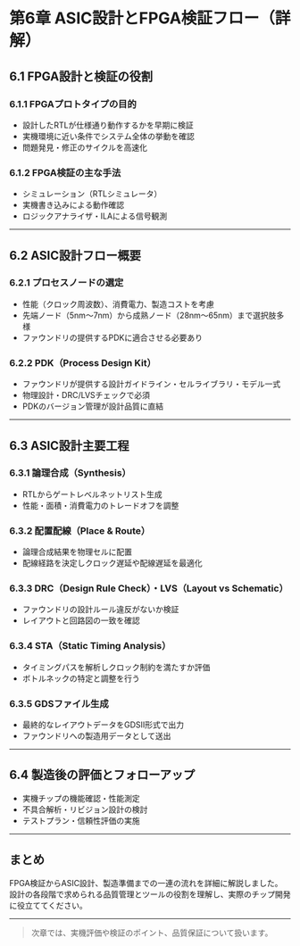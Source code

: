 # 第6章 ASIC設計とFPGA検証フロー（詳解）

## 6.1 FPGA設計と検証の役割

### 6.1.1 FPGAプロトタイプの目的

- 設計したRTLが仕様通り動作するかを早期に検証  
- 実機環境に近い条件でシステム全体の挙動を確認  
- 問題発見・修正のサイクルを高速化

### 6.1.2 FPGA検証の主な手法

- シミュレーション（RTLシミュレータ）  
- 実機書き込みによる動作確認  
- ロジックアナライザ・ILAによる信号観測

---

## 6.2 ASIC設計フロー概要

### 6.2.1 プロセスノードの選定

- 性能（クロック周波数）、消費電力、製造コストを考慮  
- 先端ノード（5nm〜7nm）から成熟ノード（28nm〜65nm）まで選択肢多様  
- ファウンドリの提供するPDKに適合させる必要あり

### 6.2.2 PDK（Process Design Kit）

- ファウンドリが提供する設計ガイドライン・セルライブラリ・モデル一式  
- 物理設計・DRC/LVSチェックで必須  
- PDKのバージョン管理が設計品質に直結

---

## 6.3 ASIC設計主要工程

### 6.3.1 論理合成（Synthesis）

- RTLからゲートレベルネットリスト生成  
- 性能・面積・消費電力のトレードオフを調整

### 6.3.2 配置配線（Place & Route）

- 論理合成結果を物理セルに配置  
- 配線経路を決定しクロック遅延や配線遅延を最適化

### 6.3.3 DRC（Design Rule Check）・LVS（Layout vs Schematic）

- ファウンドリの設計ルール違反がないか検証  
- レイアウトと回路図の一致を確認

### 6.3.4 STA（Static Timing Analysis）

- タイミングパスを解析しクロック制約を満たすか評価  
- ボトルネックの特定と調整を行う

### 6.3.5 GDSファイル生成

- 最終的なレイアウトデータをGDSII形式で出力  
- ファウンドリへの製造用データとして送出

---

## 6.4 製造後の評価とフォローアップ

- 実機チップの機能確認・性能測定  
- 不具合解析・リビジョン設計の検討  
- テストプラン・信頼性評価の実施

---

## まとめ

FPGA検証からASIC設計、製造準備までの一連の流れを詳細に解説しました。  
設計の各段階で求められる品質管理とツールの役割を理解し、実際のチップ開発に役立ててください。  

---

> 次章では、実機評価や検証のポイント、品質保証について扱います。
